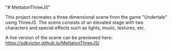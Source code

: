 "# MettatonThreeJS" 

This project recreates a three dimensional scene from the game "Undertale" using ThreeJS. The scene consists of an elevated stage with two characters and special effects such as lights, music, textures, etc. 

A live version of the scene can be previewed here: https://sdkvictor.github.io/MettatonThreeJS/
